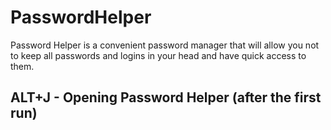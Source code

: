 # PasswordHelper
Password Helper is a convenient password manager that will allow you not to keep all passwords and logins in your head and have quick access to them.
## ALT+J - Opening Password Helper (after the first run)
